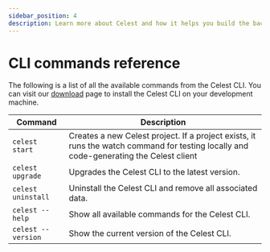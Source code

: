```yaml
---
sidebar_position: 4
description: Learn more about Celest and how it helps you build the backend for your Flutter app.
---
```


# CLI commands reference

The following is a list of all the available commands from the Celest CLI. You can visit our [download](/download) page to install the Celest CLI on your development machine.

| Command  | Description                                                   |
| --------- | ------------------------------------------------------------- |
| `celest start`| Creates a new Celest project. If a project exists, it runs the watch command for testing locally and code-generating the Celest client |
| `celest upgrade` | Upgrades the Celest CLI to the latest version. |
| `celest uninstall`| Uninstall the Celest CLI and remove all associated data. |
| `celest --help`| Show all available commands for the Celest CLI. |
| `celest --version`| Show the current version of the Celest CLI. |
